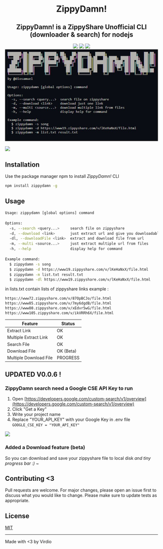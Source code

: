 <h1 align="center"> ZippyDamn!</h1>

<h2 align="center">
ZippyDamn! is a ZippyShare Unofficial CLI (downloader & search) for nodejs</h2>

<div align="center">
    <img src="https://img.shields.io/github/forks/diosamuel/zippydamn?style=for-the-badge">
    <img src="https://img.shields.io/github/stars/diosamuel/zippydamn?style=for-the-badge">
    <img src="https://img.shields.io/github/license/diosamuel/zippydamn?style=for-the-badge">
</div>

<div align="center">
<img src="./logo.jpg">
</div>


![](https://nodei.co/npm/zippydamn.png)
## Installation

Use the package manager npm to install _ZippyDamn!_ CLI

```bash
npm install zippydamn -g
```

## Usage

```bash
Usage: zippydamn [global options] command

Options:
  -s, --search <query...>     search file on zippyshare
  -d, --download <link>       just extract url and give you downloadable url
  -dl, --downloadFile <link>  extract and download file from url
  -m, --multi <source...>     just extract multiple url from files
  -h, --help                  display help for command

Example command:
  $ zippydamn -s song
  $ zippydamn -d https://www19.zippyshare.com/v/lKeHaNxX/file.html
  $ zippydamn -m list.txt result.txt
  $ zippydamn -dl https://www19.zippyshare.com/v/lKeHaNxX/file.html
```
in lists.txt contain lists of zippyshare links
example : 
```
https://www72.zippyshare.com/v/87OpBCJo/file.html
https://www85.zippyshare.com/v/7my6dgdB/file.html
https://www80.zippyshare.com/v/xEdvr5wG/file.html
https://www105.zippyshare.com/v/ikVRRh6X/file.html
```

| Feature             | Status |
|---------------------|--------|
|Extract Link         |  OK    |
|Multiple Extract Link|  OK    |
|Search File          |  OK    |
| Download File       | OK (Beta) |
| Multiple Download File | PROGRESS |

## UPDATED V0.0.6 !
### ZippyDamn search need a Google CSE API Key to run
1. Open [https://developers.google.com/custom-search/v1/overview](https://developers.google.com/custom-search/v1/overview)
2. Click "Get a Key"
3. Write your project name
4. Replace "YOUR_API_KEY" with your Google Key in .env file
  ```GOOGLE_CSE_KEY = "YOUR_API_KEY"```

![](./tutorial.gif)

### Added a Download feature (beta)
So you can download and save your zippyshare file to local disk
*and tiny progress bar :) ~*


## Contributing <3
Pull requests are welcome. For major changes, please open an issue first to discuss what you would like to change.
Please make sure to update tests as appropriate.

## License
[MIT](https://choosealicense.com/licenses/mit/)

---

Made with <3 by Virdio